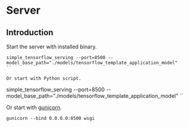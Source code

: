 # Server

## Introduction

Start the server with installed binary.

```
simple_tensorflow_serving --port=8500 --model_base_path="./models/tensorflow_template_application_model"
``

Or start with Python script.

```
simple_tensorflow_serving --port=8500 --model_base_path="./models/tensorflow_template_application_model"
``

Or start with [gunicorn](http://gunicorn.org/).

```
gunicorn --bind 0.0.0.0:8500 wsgi
```
